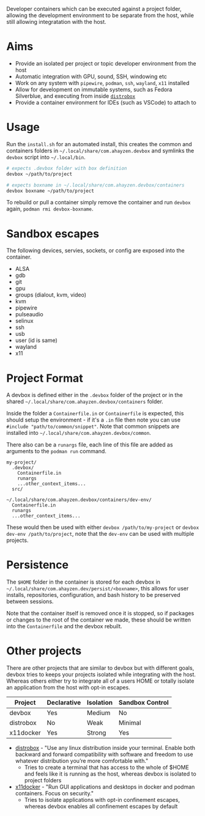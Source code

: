 <!--
SPDX-FileCopyrightText: Andrew Hayzen <ahayzen@gmail.com>

SPDX-License-Identifier: MPL-2.0
-->

Developer containers which can be executed against a project folder, allowing the development environment to be separate from the host, while still allowing integratation with the host.

# Aims

  * Provide an isolated per project or topic developer environment from the host
  * Automatic integration with GPU, sound, SSH, windowing etc
  * Work on any system with `pipewire`, `podman`, `ssh`, `wayland`, `x11` installed
  * Allow for development on immutable systems, such as Fedora Silverblue, and executing from inside [`distrobox`](https://github.com/89luca89/distrobox/)
  * Provide a container environment for IDEs (such as VSCode) to attach to

# Usage

Run the `install.sh` for an automated install, this creates the common and containers folders in `~/.local/share/com.ahayzen.devbox` and symlinks the `devbox` script into `~/.local/bin`.


```bash
# expects .devbox folder with box definition
devbox ~/path/to/project

# expects boxname in ~/.local/share/com.ahayzen.devbox/containers
devbox boxname ~/path/to/project
```

To rebuild or pull a container simply remove the container and run `devbox` again, `podman rmi devbox-boxname`.

# Sandbox escapes

The following devices, servies, sockets, or config are exposed into the container.

  * ALSA
  * gdb
  * git
  * gpu
  * groups (dialout, kvm, video)
  * kvm
  * pipewire
  * pulseaudio
  * selinux
  * ssh
  * usb
  * user (id is same)
  * wayland
  * x11

# Project Format

A devbox is defined either in the `.devbox` folder of the project or in the shared `~/.local/share/com.ahayzen.devbox/containers` folder.

Inside the folder a `Containerfile.in` or `Containerfile` is expected, this should setup the environment - if it's a `.in` file then note you can use `#include "path/to/common/snippet"`.
Note that common snippets are installed into `~/.local/share/com.ahayzen.devbox/common`.

There also can be a `runargs` file, each line of this file are added as arguments to the `podman run` command.

```
my-project/
  .devbox/
    Containerfile.in
    runargs
    ...other_context_items...
  src/

~/.local/share/com.ahayzen.devbox/containers/dev-env/
  Containerfile.in
  runargs
  ...other_context_items...
```

These would then be used with either `devbox /path/to/my-project` or `devbox dev-env /path/to/project`, note that the `dev-env` can be used with multiple projects.

# Persistence

The `$HOME` folder in the container is stored for each devbox in `~/.local/share/com.ahayzen.dev/persist/<boxname>`, this allows for user installs, repositories, configuration, and bash history to
be preserved between sessions.

Note that the container itself is removed once it is stopped, so if packages or changes to the root
of the container we made, these should be written into the `Containerfile` and the devbox rebuilt.

# Other projects

There are other projects that are similar to devbox but with different goals,
devbox tries to keeps your projects isolated while integrating with the host.
Whereas others either try to integrate all of a users HOME or totally isolate
an application from the host with opt-in escapes.

| Project | Declarative | Isolation | Sandbox Control |
|---------|-------------|-----------|---------|
| devbox | Yes | Medium | No |
| distrobox | No | Weak | Minimal |
| x11docker | Yes | Strong | Yes |

  * [distrobox](https://github.com/89luca89/distrobox/) -  "Use any linux distribution inside your terminal. Enable both backward and forward compatibility with software and freedom to use whatever distribution you’re more comfortable with."
    * Tries to create a terminal that has access to the whole of $HOME and feels like it is running as the host, whereas devbox is isolated to project folders
  * [x11docker](https://github.com/mviereck/x11docker/) - "Run GUI applications and desktops in docker and podman containers. Focus on security."
    * Tries to isolate applications with opt-in confinement escapes, whereas devbox enables all confinement escapes by default
